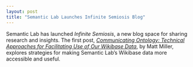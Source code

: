 ```yaml
---
layout: post
title: "Semantic Lab Launches Infinite Semiosis Blog"
---
```

Semantic Lab has launched *Infinite Semiosis*, a new blog space for sharing research and insights. The first post, [*Communicating Ontology: Technical Approaches for Facilitating Use of Our Wikibase Data*](https://semlab.io/blog/communicating-ontology.html), by Matt Miller, explores strategies for making Semantic Lab’s Wikibase data more accessible and useful. 
